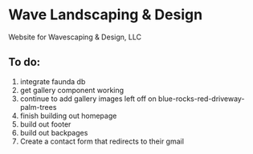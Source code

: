 # Wave Landscaping & Design

Website for Wavescaping & Design, LLC

## To do:

1. integrate faunda db
2. get gallery component working
3. continue to add gallery images left off on blue-rocks-red-driveway-palm-trees
4. finish building out homepage
5. build out footer
6. build out backpages
7. Create a contact form that redirects to their gmail
